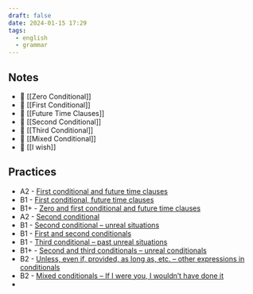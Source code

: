 ```yaml
---
draft: false
date: 2024-01-15 17:29
tags:
  - english
  - grammar
---
```

## Notes
- 📝 [[Zero Conditional]]
- 📝 [[First Conditional]]
- 📝 [[Future Time Clauses]]
- 📝 [[Second Conditional]]
- 📝 [[Third Conditional]]
- 📝 [[Mixed Conditional]]
- 📝 [[I wish]]
## Practices
- A2 - [First conditional and future time clauses](https://test-english.com/grammar-points/a2/first-conditional-future-time-clauses/)  
- B1 - [First conditional, future time clauses](https://test-english.com/grammar-points/b1/first-conditional-future-time-clauses/)  
- B1+ - [Zero and first conditional and future time clauses](https://test-english.com/grammar-points/b1-b2/zero-first-conditional-future-time-clauses/)
- A2 - [Second conditional](https://test-english.com/grammar-points/a2/second-conditional/)
- B1 - [Second conditional – unreal situations](https://test-english.com/grammar-points/b1/second-conditional-unreal-situations/)
- B1 - [First and second conditionals](https://test-english.com/grammar-points/b1/first-and-second-conditionals/)  
- B1 - [Third conditional – past unreal situations](https://test-english.com/grammar-points/b1/third-conditional-past-unreal-situations/)  
- B1+ - [Second and third conditionals – unreal conditionals](https://test-english.com/grammar-points/b1-b2/second-third-conditionals/)
- B2 - [Unless, even if, provided, as long as, etc. – other expressions in conditionals](https://test-english.com/grammar-points/b2/unless-even-if-provided-as-long-conditionals/)
- B2 - [Mixed conditionals – If I were you, I wouldn’t have done it](https://test-english.com/grammar-points/b2/mixed-conditionals/)
- 
